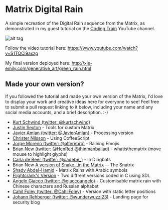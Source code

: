 # Matrix Digital Rain
A simple recreation of the Digital Rain sequence from the Matrix, as demonstrated in my guest tutorial on the [Coding Train](https://www.youtube.com/watch?v=S1TQCi9axzg) YouTube channel.

![alt tag](green_rain.gif)

Follow the video tutorial here:
https://www.youtube.com/watch?v=S1TQCi9axzg

My final version deployed here:
http://xie-emily.com/generative_art/green_rain.html

## Made your own version?
If you followed the tutorial and made your own version of the Matrix, I'd love to display your work and creative ideas here for everyone to see! Feel free to submit a pull request linking to it below, including your name and any social media accounts, and a brief description. :-)

* [Kurt Schwind (twitter: @kurtschwind)](http://codepen.io/Discordanian/full/ZeEyyy/)
* [Justin Sexton](https://github.com/JSextonn/MatrixRain) - Tools for custom Matrix
* [Javier Amian (twitter: @JavierAmian)](https://www.openprocessing.org/sketch/408655) - Processing version
* [Christer Nilsson](https://github.com/ChristerNilsson/Lab/blob/master/2017/018-Green%20Rain/sketch.coffee) - Using CoffeeScript
* [Jorge Moreno (twitter: @alterebro)](http://codepen.io/alterebro/details/RpWZvw/) - Raining Emojis
* [Brian New (twitter: @HenRed @thinmanballad)](http://codepen.io/RedHenDev/full/GWrvKo/) - whatisthematrix (move mouse to highlight glyphs)
* [Carla de Beer (twitter: @cadebe_)](https://github.com/Carla-de-Beer/P5js/tree/master/The%20Matrix%20Digital%20Rain%20-%20Dingbats) - In Dingbats
* Brian New [A version of Snake...in the Matrix](http://codepen.io/RedHenDev/details/yMRJzw/) -- The Snatrix 
* [Shady Abdel-Hamid](https://github.com/SAM224/Arabic-Matrix-Rain) - Matrix Rains with Arabic symbols
* [Flightcrank's Version](https://github.com/flightcrank/matrix-rain) - Two diffrent versions coded in C using SDL
* [Angelo Giacco (twitter: @giaccoangelo)](https://github.com/AngeloGiacco/matrix) - Customisable matrix rain with Chinese characters  and Russian alphabet 
* [Cahil Foley (twitter: @CahilFoley)](https://codepen.io/cahil/pen/OwEeoe/?editors=0010) - Version with static letter positions
* [Johann Rehberger (twitter: @wunderwuzzi23)](https://embracethered.com) - Landing page for security blog
